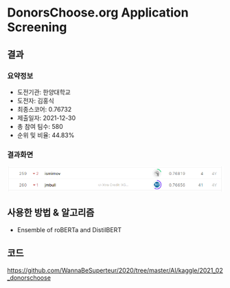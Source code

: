 # DonorsChoose.org Application Screening
## 결과
### 요약정보
- 도전기관: 한양대학교
- 도전자: 김홍식
- 최종스코어: 0.76732
- 제출일자: 2021-12-30
- 총 참여 팀수: 580
- 순위 및 비율: 44.83%
### 결과화면
![leaderboard01](./img/leaderboard01.png)
## 사용한 방법 & 알고리즘
- Ensemble of roBERTa and DistilBERT
## 코드
https://github.com/WannaBeSuperteur/2020/tree/master/AI/kaggle/2021_02_donorschoose